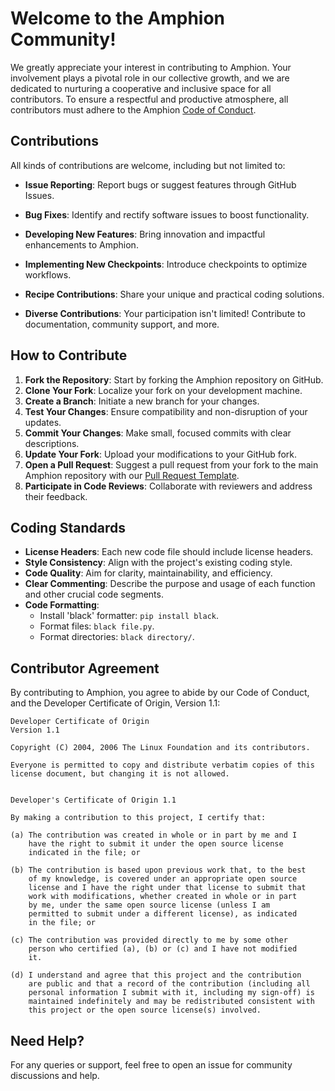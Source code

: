 # Welcome to the Amphion Community!

We greatly appreciate your interest in contributing to Amphion. Your involvement plays a pivotal role in our collective growth, and we are dedicated to nurturing a cooperative and inclusive space for all contributors. To ensure a respectful and productive atmosphere, all contributors must adhere to the Amphion [Code of Conduct](CODE_OF_CONDUCT.md).

## Contributions

All kinds of contributions are welcome, including but not limited to:
- **Issue Reporting**: Report bugs or suggest features through GitHub Issues.
- **Bug Fixes**: Identify and rectify software issues to boost functionality.
- **Developing New Features**: Bring innovation and impactful enhancements to Amphion.
- **Implementing New Checkpoints**: Introduce checkpoints to optimize workflows.

- **Recipe Contributions**: Share your unique and practical coding solutions.
- **Diverse Contributions**: Your participation isn't limited! Contribute to documentation, community support, and more.

## How to Contribute
1. **Fork the Repository**: Start by forking the Amphion repository on GitHub.
2. **Clone Your Fork**: Localize your fork on your development machine.
3. **Create a Branch**: Initiate a new branch for your changes.
4. **Test Your Changes**: Ensure compatibility and non-disruption of your updates.
5. **Commit Your Changes**: Make small, focused commits with clear descriptions.
6. **Update Your Fork**: Upload your modifications to your GitHub fork.
7. **Open a Pull Request**: Suggest a pull request from your fork to the main Amphion repository with our [Pull Request Template](pull_request_template.md). 
8. **Participate in Code Reviews**: Collaborate with reviewers and address their feedback.

## Coding Standards
- **License Headers**: Each new code file should include license headers.
- **Style Consistency**: Align with the project's existing coding style.
- **Code Quality**: Aim for clarity, maintainability, and efficiency.
- **Clear Commenting**: Describe the purpose and usage of each function and other crucial code segments.
- **Code Formatting**:
  - Install 'black' formatter: `pip install black`.
  - Format files: `black file.py`.
  - Format directories: `black directory/`.

## Contributor Agreement
By contributing to Amphion, you agree to abide by our Code of Conduct, and the Developer Certificate of Origin, Version 1.1:

```
Developer Certificate of Origin
Version 1.1

Copyright (C) 2004, 2006 The Linux Foundation and its contributors.

Everyone is permitted to copy and distribute verbatim copies of this
license document, but changing it is not allowed.


Developer's Certificate of Origin 1.1

By making a contribution to this project, I certify that:

(a) The contribution was created in whole or in part by me and I
    have the right to submit it under the open source license
    indicated in the file; or

(b) The contribution is based upon previous work that, to the best
    of my knowledge, is covered under an appropriate open source
    license and I have the right under that license to submit that
    work with modifications, whether created in whole or in part
    by me, under the same open source license (unless I am
    permitted to submit under a different license), as indicated
    in the file; or

(c) The contribution was provided directly to me by some other
    person who certified (a), (b) or (c) and I have not modified
    it.

(d) I understand and agree that this project and the contribution
    are public and that a record of the contribution (including all
    personal information I submit with it, including my sign-off) is
    maintained indefinitely and may be redistributed consistent with
    this project or the open source license(s) involved.
```

## Need Help?
For any queries or support, feel free to open an issue for community discussions and help.

